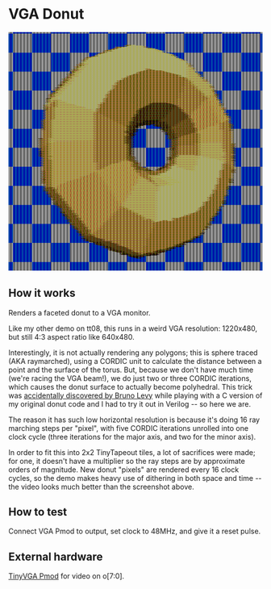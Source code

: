 <!---

This file is used to generate your project datasheet. Please fill in the information below and delete any unused
sections.

You can also include images in this folder and reference them in the markdown. Each image must be less than
512 kb in size, and the combined size of all images must be less than 1 MB.
-->

# VGA Donut

![preview](preview.png)

## How it works

Renders a faceted donut to a VGA monitor.

Like my other demo on tt08, this runs in a weird VGA resolution: 1220x480, but
still 4:3 aspect ratio like 640x480.

Interestingly, it is not actually rendering any polygons; this is sphere traced
(AKA raymarched), using a CORDIC unit to calculate the distance between a point
and the surface of the torus. But, because we don't have much time (we're racing
the VGA beam!), we do just two or three CORDIC iterations, which causes the
donut surface to actually become polyhedral. This trick was [accidentally
discovered by Bruno Levy](https://x.com/BrunoLevy01/status/1718674786954399798)
while playing with a C version of my original donut code and I had to try it out
in Verilog -- so here we are.

The reason it has such low horizontal resolution is because it's doing 16 ray
marching steps per "pixel", with five CORDIC iterations unrolled into one clock
cycle (three iterations for the major axis, and two for the minor axis).

In order to fit this into 2x2 TinyTapeout tiles, a lot of sacrifices were made;
for one, it doesn't have a multiplier so the ray steps are by approximate orders
of magnitude. New donut "pixels" are rendered every 16 clock cycles, so the demo
makes heavy use of dithering in both space and time -- the video looks much
better than the screenshot above.

## How to test

Connect VGA Pmod to output, set clock to 48MHz, and give it a reset pulse.

## External hardware

[TinyVGA Pmod](https://github.com/mole99/tiny-vga) for video on o[7:0].
